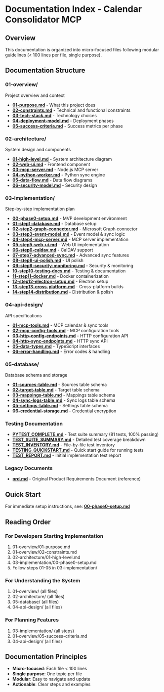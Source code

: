 # Documentation Index - Calendar Consolidator MCP

## Overview

This documentation is organized into micro-focused files following modular guidelines (< 100 lines per file, single purpose).

## Documentation Structure

### 01-overview/
Project overview and context
- **[01-purpose.md](01-overview/01-purpose.md)** - What this project does
- **[02-constraints.md](01-overview/02-constraints.md)** - Technical and functional constraints
- **[03-tech-stack.md](01-overview/03-tech-stack.md)** - Technology choices
- **[04-deployment-model.md](01-overview/04-deployment-model.md)** - Deployment phases
- **[05-success-criteria.md](01-overview/05-success-criteria.md)** - Success metrics per phase

### 02-architecture/
System design and components
- **[01-high-level.md](02-architecture/01-high-level.md)** - System architecture diagram
- **[02-web-ui.md](02-architecture/02-web-ui.md)** - Frontend component
- **[03-mcp-server.md](02-architecture/03-mcp-server.md)** - Node.js MCP server
- **[04-python-worker.md](02-architecture/04-python-worker.md)** - Python sync engine
- **[05-data-flow.md](02-architecture/05-data-flow.md)** - Data flow diagrams
- **[06-security-model.md](02-architecture/06-security-model.md)** - Security design

### 03-implementation/
Step-by-step implementation plan
- **[00-phase0-setup.md](03-implementation/00-phase0-setup.md)** - MVP development environment
- **[01-step1-database.md](03-implementation/01-step1-database.md)** - Database setup
- **[02-step2-graph-connector.md](03-implementation/02-step2-graph-connector.md)** - Microsoft Graph connector
- **[03-step3-event-model.md](03-implementation/03-step3-event-model.md)** - Event model & sync logic
- **[04-step4-mcp-server.md](03-implementation/04-step4-mcp-server.md)** - MCP server implementation
- **[05-step5-web-ui.md](03-implementation/05-step5-web-ui.md)** - Web UI implementation
- **[06-step6-caldav.md](03-implementation/06-step6-caldav.md)** - CalDAV support
- **[07-step7-advanced-sync.md](03-implementation/07-step7-advanced-sync.md)** - Advanced sync features
- **[08-step8-ui-polish.md](03-implementation/08-step8-ui-polish.md)** - UI polish
- **[09-step9-security-monitoring.md](03-implementation/09-step9-security-monitoring.md)** - Security & monitoring
- **[10-step10-testing-docs.md](03-implementation/10-step10-testing-docs.md)** - Testing & documentation
- **[11-step11-docker.md](03-implementation/11-step11-docker.md)** - Docker containerization
- **[12-step12-electron-setup.md](03-implementation/12-step12-electron-setup.md)** - Electron setup
- **[13-step13-cross-platform.md](03-implementation/13-step13-cross-platform.md)** - Cross-platform builds
- **[14-step14-distribution.md](03-implementation/14-step14-distribution.md)** - Distribution & polish

### 04-api-design/
API specifications
- **[01-mcp-tools.md](04-api-design/01-mcp-tools.md)** - MCP calendar & sync tools
- **[02-mcp-config-tools.md](04-api-design/02-mcp-config-tools.md)** - MCP configuration tools
- **[03-http-config-endpoints.md](04-api-design/03-http-config-endpoints.md)** - HTTP configuration API
- **[04-http-sync-endpoints.md](04-api-design/04-http-sync-endpoints.md)** - HTTP sync API
- **[05-data-types.md](04-api-design/05-data-types.md)** - TypeScript interfaces
- **[06-error-handling.md](04-api-design/06-error-handling.md)** - Error codes & handling

### 05-database/
Database schema and storage
- **[01-sources-table.md](05-database/01-sources-table.md)** - Sources table schema
- **[02-target-table.md](05-database/02-target-table.md)** - Target table schema
- **[03-mappings-table.md](05-database/03-mappings-table.md)** - Mappings table schema
- **[04-sync-logs-table.md](05-database/04-sync-logs-table.md)** - Sync logs table schema
- **[05-settings-table.md](05-database/05-settings-table.md)** - Settings table schema
- **[06-credential-storage.md](05-database/06-credential-storage.md)** - Credential encryption

### Testing Documentation
- **[PYTEST_COMPLETE.md](PYTEST_COMPLETE.md)** - Test suite summary (81 tests, 100% passing)
- **[TEST_SUITE_SUMMARY.md](TEST_SUITE_SUMMARY.md)** - Detailed test coverage breakdown
- **[TEST_INVENTORY.md](TEST_INVENTORY.md)** - File-by-file test inventory
- **[TESTING_QUICKSTART.md](TESTING_QUICKSTART.md)** - Quick start guide for running tests
- **[TEST_REPORT.md](TEST_REPORT.md)** - Initial implementation test report

### Legacy Documents
- **[prd.md](prd.md)** - Original Product Requirements Document (reference)

## Quick Start

For immediate setup instructions, see: **[00-phase0-setup.md](03-implementation/00-phase0-setup.md)**

## Reading Order

### For Developers Starting Implementation
1. 01-overview/01-purpose.md
2. 01-overview/02-constraints.md
3. 02-architecture/01-high-level.md
4. 03-implementation/00-phase0-setup.md
5. Follow steps 01-05 in 03-implementation/

### For Understanding the System
1. 01-overview/ (all files)
2. 02-architecture/ (all files)
3. 05-database/ (all files)
4. 04-api-design/ (all files)

### For Planning Features
1. 03-implementation/ (all steps)
2. 01-overview/05-success-criteria.md
3. 04-api-design/ (all files)

## Documentation Principles

- **Micro-focused**: Each file < 100 lines
- **Single purpose**: One topic per file
- **Modular**: Easy to navigate and update
- **Actionable**: Clear steps and examples

